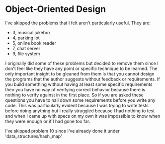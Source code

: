# Object-Oriented Design

I've skipped the problems that I felt aren't particularly useful. They are:
* 3, musical jukebox
* 4, parking lot
* 5, online book reader
* 7, chat server
* 9, file system

I originally did some of these problems but decided to remove them since
I don't feel like they have any point or specific technique to be learned.
The only important insight to be gleaned from them is that you cannot design
the programs that the author suggests without feedback or requirements. If
you build something without having at least some specific requirements then you
have no way of verifying correct behavior because there is nothing to verify
against in the first place.
So if you are asked these questions you have to nail down some requirements
before you write any code.
This was particularly evident because I was trying to write tests before doing
anything but I really struggled because I had nothing to test and when I
came up with specs on my own it was impossible to know when they were enough
or if I had gone too far.

I've skipped problem 10 since I've already done it under
'data_structures/hash_map'
